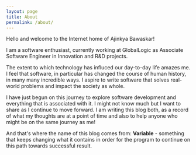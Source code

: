 ```yaml
---
layout: page
title: About
permalink: /about/
---
```


Hello and welcome to the Internet home of Ajinkya Bawaskar! 

I am a software enthusiast, currently working at GlobalLogic as Associate Software Engineer in Innovation and R&D projects.

The extent to which technology has influced our day-to-day life amazes me. I feel that software, in particular has changed the course of human history, in many many incredible ways. I aspire to write software that solves real-world problems and impact the society as whole.

I have just begun on this journey to explore software development and everything that is associated with it. I might not know much but I want to share as I continue to move forward.
I am writing this blog both, as a record of what my thoughts are at a point of time and also to help anyone who might be on the same journey as me!

And that's where the name of this blog comes from:
<b>Variable</b> - something that keeps changing what it contains in order for the program to continue on this path towards successful result.
